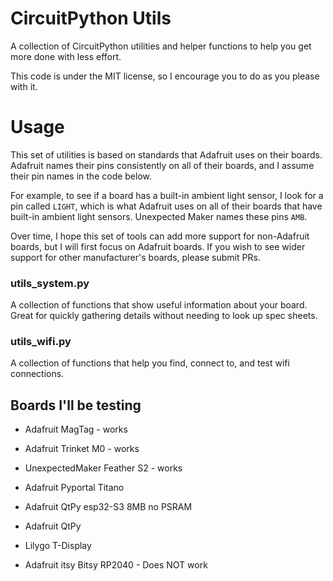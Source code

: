 # CircuitPython Utils
A collection of CircuitPython utilities and helper functions to help you get more done with less effort.

This code is under the MIT license, so I encourage you to do as you please with it.

# Usage 

This set of utilities is based on standards that Adafruit uses on their boards. Adafruit names their pins consistently on all of their boards, and I assume their pin names in the code below. 

For example, to see if a board has a built-in ambient light sensor, I look for a pin called `LIGHT`, which is what Adafruit uses on all of their boards that have built-in ambient light sensors. Unexpected Maker names these pins `AMB`. 

Over time, I hope this set of tools can add more support for non-Adafruit boards, but I will first focus on Adafruit boards. If you wish to see wider support for other manufacturer's boards, please submit PRs.

### utils_system.py
A collection of functions that show useful information about your board. Great for quickly gathering details without needing to look up spec sheets.

### utils_wifi.py
A collection of functions that help you find, connect to, and test wifi connections.

## Boards I'll be testing
- Adafruit MagTag - works
- Adafruit Trinket M0 - works
- UnexpectedMaker Feather S2 - works

- Adafruit Pyportal Titano 
- Adafruit QtPy esp32-S3 8MB no PSRAM
- Adafruit QtPy
- Lilygo T-Display

- Adafruit itsy Bitsy RP2040 - Does NOT work
